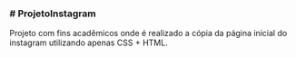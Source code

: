 <h3>
# ProjetoInstagram
</h3>
Projeto com fins acadêmicos onde é realizado a cópia da página inicial do instagram utilizando apenas CSS + HTML.
